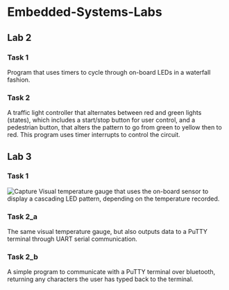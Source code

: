 # Embedded-Systems-Labs

## Lab 2

### Task 1

Program that uses timers to cycle through on-board LEDs in a waterfall fashion.

### Task 2

A traffic light controller that alternates between red and green lights (states), which includes a start/stop button for user control, and a pedestrian button, that alters the pattern to go from green to yellow then to red. This program uses timer interrupts to control the circuit.

## Lab 3

### Task 1

![Capture](https://user-images.githubusercontent.com/60052720/112933595-01595e80-90d5-11eb-8cd2-26c18cf9c2a0.PNG)
Visual temperature gauge that uses the on-board sensor to display a cascading LED pattern, depending on the temperature recorded.

### Task 2_a

The same visual temperature gauge, but also outputs data to a PuTTY terminal through UART serial communication.

### Task 2_b

A simple program to communicate with a PuTTY terminal over bluetooth, returning any characters the user has typed back to the terminal.

